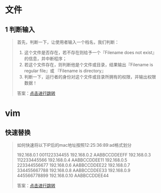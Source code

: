 # 文件

## 1 判断输入

> 首先，判断一下，让使用者输入一个档名，我们判断：
>
> 1. 这个文件是否存在，若不存在则给予一个『Filename does not exist』的信息，并中断程序；
> 2. 若这个文件存在，则判断他是个文件或目录，结果输出『Filename is regular file』或 『Filename is directory』
> 3. 判断一下，运行者的身份对这个文件或目录所拥有的权限，并输出权限数据！
>
> 答案：[点击进行跳转](./sc-a)

# vim

## 快速替换

> 如何快速将以下IP后的mac地址按照12:25:36:89:ad格式划分
>
> 192.168.0.1    001122334455
> 192.168.0.2    AABBCCDDEEFF
> 192.168.0.3    112233445566
> 192.168.0.4    AABBCCDDEE11
> 192.168.0.5    223344556677
> 192.168.0.6    AABBCCDDEE22
> 192.168.0.7    334455667788
> 192.168.0.8    AABBCCDDEE33
> 192.168.0.9    445566778899
> 192.168.0.10  AABBCCDDEE44
>
>   答案：[点击进行跳转](./sc-a)                  